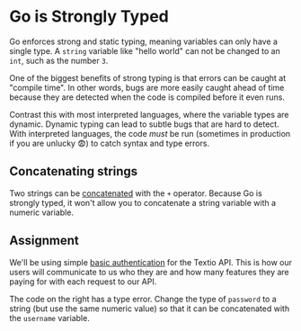 # Go is Strongly Typed

Go enforces strong and static typing, meaning variables can only have a single type. A `string` variable like "hello world" can not be changed to an `int`, such as the number `3`.

One of the biggest benefits of strong typing is that errors can be caught at "compile time". In other words, bugs are more easily caught ahead of time because they are detected when the code is compiled before it even runs.

Contrast this with most interpreted languages, where the variable types are dynamic. Dynamic typing can lead to subtle bugs that are hard to detect. With interpreted languages, the code *must* be run (sometimes in production if you are unlucky 😨) to catch syntax and type errors.

## Concatenating strings

Two strings can be [concatenated](https://en.wikipedia.org/wiki/Concatenation) with the `+` operator. Because Go is strongly typed, it won't allow you to concatenate a string variable with a numeric variable.

## Assignment

We'll be using simple [basic authentication](https://en.wikipedia.org/wiki/Basic_access_authentication) for the Textio API. This is how our users will communicate to us who they are and how many features they are paying for with each request to our API.

The code on the right has a type error. Change the type of `password` to a string (but use the same numeric value) so that it can be concatenated with the `username` variable.